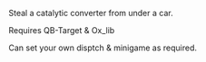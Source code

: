 Steal a catalytic converter from under a car. 

Requires QB-Target & Ox_lib

Can set your own disptch & minigame as required.
